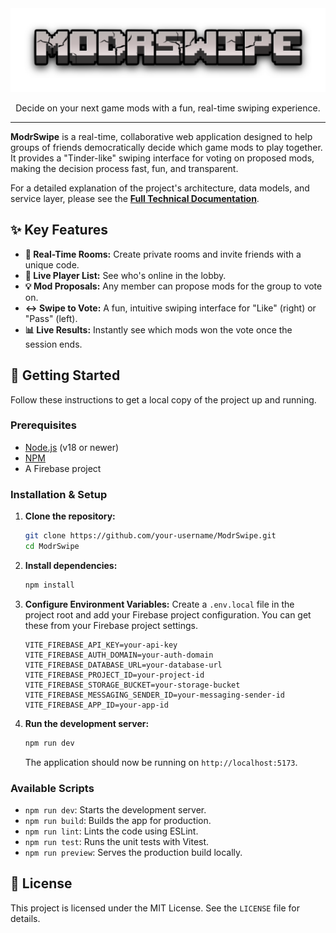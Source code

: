 <div align="center">
  <img src="./public/logos/ModrSwipe_logo.png" alt="ModrSwipe Logo" width="600"/>
  <p>
    Decide on your next game mods with a fun, real-time swiping experience.
  </p>
</div>

---

**ModrSwipe** is a real-time, collaborative web application designed to help groups of friends democratically decide which game mods to play together. It provides a "Tinder-like" swiping interface for voting on proposed mods, making the decision process fast, fun, and transparent.

For a detailed explanation of the project's architecture, data models, and service layer, please see the **[Full Technical Documentation](./docs/TECHNICAL_DOCUMENTATION.md)**.

## ✨ Key Features

- **🚀 Real-Time Rooms:** Create private rooms and invite friends with a unique code.
- **👥 Live Player List:** See who's online in the lobby.
- **💡 Mod Proposals:** Any member can propose mods for the group to vote on.
- **↔️ Swipe to Vote:** A fun, intuitive swiping interface for "Like" (right) or "Pass" (left).
- **📊 Live Results:** Instantly see which mods won the vote once the session ends.

## 🚀 Getting Started

Follow these instructions to get a local copy of the project up and running.

### Prerequisites

- [Node.js](https://nodejs.org/) (v18 or newer)
- [NPM](https://www.npmjs.com/)
- A Firebase project

### Installation & Setup

1.  **Clone the repository:**
    ```bash
    git clone https://github.com/your-username/ModrSwipe.git
    cd ModrSwipe
    ```

2.  **Install dependencies:**
    ```bash
    npm install
    ```

3.  **Configure Environment Variables:**
    Create a `.env.local` file in the project root and add your Firebase project configuration. You can get these from your Firebase project settings.

    ```env
    VITE_FIREBASE_API_KEY=your-api-key
    VITE_FIREBASE_AUTH_DOMAIN=your-auth-domain
    VITE_FIREBASE_DATABASE_URL=your-database-url
    VITE_FIREBASE_PROJECT_ID=your-project-id
    VITE_FIREBASE_STORAGE_BUCKET=your-storage-bucket
    VITE_FIREBASE_MESSAGING_SENDER_ID=your-messaging-sender-id
    VITE_FIREBASE_APP_ID=your-app-id
    ```

4.  **Run the development server:**
    ```bash
    npm run dev
    ```
    The application should now be running on `http://localhost:5173`.

### Available Scripts

- `npm run dev`: Starts the development server.
- `npm run build`: Builds the app for production.
- `npm run lint`: Lints the code using ESLint.
- `npm run test`: Runs the unit tests with Vitest.
- `npm run preview`: Serves the production build locally.

## 📄 License

This project is licensed under the MIT License. See the `LICENSE` file for details.
